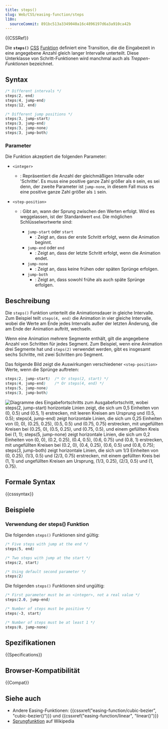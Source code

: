 ```yaml
---
title: steps()
slug: Web/CSS/easing-function/steps
l10n:
  sourceCommit: 891bc513a3349040a16c4896197d6a3a910ca42b
---
```


{{CSSRef}}

Die **`steps()`** [CSS](/de/docs/Web/CSS) [Funktion](/de/docs/Web/CSS/CSS_Values_and_Units/CSS_Value_Functions) definiert eine Transition, die die Eingabezeit in eine angegebene Anzahl gleich langer Intervalle unterteilt. Diese Unterklasse von Schritt-Funktionen wird manchmal auch als _Treppen-Funktionen_ bezeichnet.

## Syntax

```css
/* Different intervals */
steps(2, end)
steps(4, jump-end)
steps(12, end)

/* Different jump positions */
steps(3, jump-start)
steps(3, jump-end)
steps(3, jump-none)
steps(3, jump-both)
```

### Parameter

Die Funktion akzeptiert die folgenden Parameter:

- `<integer>`

  - : Repräsentiert die Anzahl der gleichmäßigen Intervalle oder 'Schritte'.
    Es muss eine positive ganze Zahl größer als `0` sein, es sei denn, der zweite Parameter ist `jump-none`, in diesem Fall muss es eine positive ganze Zahl größer als `1` sein.

- `<step-position>`

  - : Gibt an, wann der Sprung zwischen den Werten erfolgt.
    Wird es weggelassen, ist der Standardwert `end`.
    Die möglichen Schlüsselwortwerte sind:

    - `jump-start` oder `start`
      - : Zeigt an, dass der erste Schritt erfolgt, wenn die Animation beginnt.
    - `jump-end` oder `end`
      - : Zeigt an, dass der letzte Schritt erfolgt, wenn die Animation endet.
    - `jump-none`
      - : Zeigt an, dass keine frühen oder späten Sprünge erfolgen.
    - `jump-both`
      - : Zeigt an, dass sowohl frühe als auch späte Sprünge erfolgen.

## Beschreibung

Die `steps()` Funktion unterteilt die Animationsdauer in gleiche Intervalle.
Zum Beispiel teilt `steps(4, end)` die Animation in vier gleiche Intervalle, wobei die Werte am Ende jedes Intervalls außer der letzten Änderung, die am Ende der Animation auftritt, wechseln.

Wenn eine Animation mehrere Segmente enthält, gilt die angegebene Anzahl von Schritten für jedes Segment. Zum Beispiel, wenn eine Animation drei Segmente hat und `steps(2)` verwendet werden, gibt es insgesamt sechs Schritte, mit zwei Schritten pro Segment.

Das folgende Bild zeigt die Auswirkungen verschiedener `<step-position>` Werte, wenn die Sprünge auftreten:

```css
steps(2, jump-start)  /* Or steps(2, start) */
steps(4, jump-end)    /* Or steps(4, end) */
steps(5, jump-none)
steps(3, jump-both)
```

![Diagramme des Eingabefortschritts zum Ausgabefortschritt, wobei steps(2, jump-start) horizontale Linien zeigt, die sich um 0,5 Einheiten von (0, 0.5) und (0.5, 1) erstrecken, mit leeren Kreisen am Ursprung und (0.5, 0.5); steps(4, jump-end) zeigt horizontale Linien, die sich um 0,25 Einheiten von (0, 0), (0.25, 0.25), (0.5, 0.5) und (0.75, 0.75) erstrecken, mit ungefüllten Kreisen bei (0.25, 0), (0.5, 0.25), und (0.75, 0.5), und einem gefüllten Kreis bei (1, 1); steps(5, jump-none) zeigt horizontale Linien, die sich um 0,2 Einheiten von (0, 0), (0.2, 0.25), (0.4, 0.5), (0.6, 0.75) und (0.8, 1) erstrecken, mit ungefüllten Kreisen bei (0.2, 0), (0.4, 0.25), (0.6, 0.5) und (0.8, 0.75); steps(3, jump-both) zeigt horizontale Linien, die sich um 1/3 Einheiten von (0, 0.25), (1/3, 0.5) und (2/3, 0.75) erstrecken, mit einem gefüllten Kreis bei (1, 1) und ungefüllten Kreisen am Ursprung, (1/3, 0.25), (2/3, 0.5) und (1, 0.75).](jump.svg)

## Formale Syntax

{{csssyntax}}

## Beispiele

### Verwendung der steps() Funktion

Die folgenden `steps()` Funktionen sind gültig:

```css example-good
/* Five steps with jump at the end */
steps(5, end)

/* Two steps with jump at the start */
steps(2, start)

/* Using default second parameter */
steps(2)
```

Die folgenden `steps()` Funktionen sind ungültig:

```css example-bad
/* First parameter must be an <integer>, not a real value */
steps(2.0, jump-end)

/* Number of steps must be positive */
steps(-3, start)

/* Number of steps must be at least 1 */
steps(0, jump-none)
```

## Spezifikationen

{{Specifications}}

## Browser-Kompatibilität

{{Compat}}

## Siehe auch

- Andere Easing-Funktionen: {{cssxref("easing-function/cubic-bezier", "cubic-bezier()")}} und {{cssxref("easing-function/linear", "linear()")}}
- [Sprungfunktion](https://en.wikipedia.org/wiki/Step_function) auf Wikipedia

